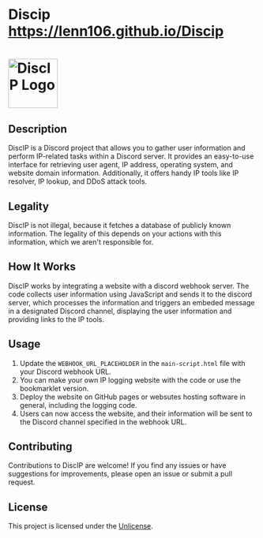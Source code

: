 # Discip https://lenn106.github.io/Discip
# <img src="https://tinypic.host/images/2023/07/18/imagebe53bf784cc7a1a7.png" alt="DiscIP Logo" width="100" height="100">

## Description
DiscIP is a Discord project that allows you to gather user information and perform IP-related tasks within a Discord server. It provides an easy-to-use interface for retrieving user agent, IP address, operating system, and website domain information. Additionally, it offers handy IP tools like IP resolver, IP lookup, and DDoS attack tools.

## Legality
DiscIP is not illegal, because it fetches a database of publicly known information. The legality of this depends on your actions with this information, which we aren't responsible for.

## How It Works
DiscIP works by integrating a website with a discord webhook server. The code collects user information using JavaScript and sends it to the discord server, which processes the information and triggers an embeded message in a designated Discord channel, displaying the user information and providing links to the IP tools.

## Usage
1. Update the `WEBHOOK_URL_PLACEHOLDER` in the `main-script.html` file with your Discord webhook URL.
2. You can make your own IP logging website with the code or use the bookmarklet version.
3. Deploy the website on GitHub pages or websutes hosting software in general, including the logging code.
4. Users can now access the website, and their information will be sent to the Discord channel specified in the webhook URL.

## Contributing
Contributions to DiscIP are welcome! If you find any issues or have suggestions for improvements, please open an issue or submit a pull request.

## License
This project is licensed under the [Unlicense](LICENSE).

